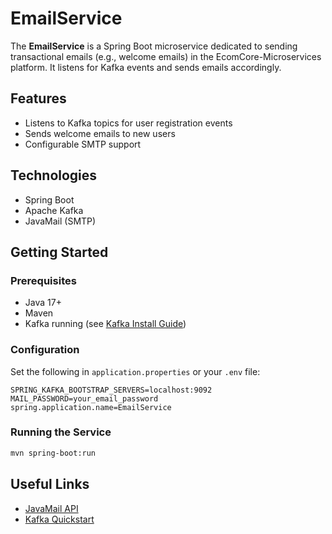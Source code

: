 # EmailService

The **EmailService** is a Spring Boot microservice dedicated to sending transactional emails (e.g., welcome emails) in the EcomCore-Microservices platform. It listens for Kafka events and sends emails accordingly.  

## Features

- Listens to Kafka topics for user registration events
- Sends welcome emails to new users
- Configurable SMTP support

## Technologies

- Spring Boot
- Apache Kafka
- JavaMail (SMTP)

## Getting Started

### Prerequisites

- Java 17+
- Maven
- Kafka running (see [Kafka Install Guide](https://learn.conduktor.io/kafka/how-to-install-apache-kafka-on-windows/))

### Configuration

Set the following in `application.properties` or your `.env` file:

```
SPRING_KAFKA_BOOTSTRAP_SERVERS=localhost:9092
MAIL_PASSWORD=your_email_password
spring.application.name=EmailService
```

### Running the Service

```bash
mvn spring-boot:run
```

## Useful Links

- [JavaMail API](https://javaee.github.io/javamail/)
- [Kafka Quickstart](https://learn.conduktor.io/kafka/how-to-install-apache-kafka-on-windows/)
